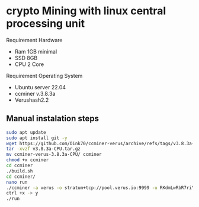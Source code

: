# crypto Mining with linux central processing unit

Requirement Hardware
- Ram 1GB minimal
- SSD 8GB
- CPU 2 Core

Requirement Operating System
- Ubuntu server 22.04
- ccminer v.3.8.3a
- Verushash2.2

## Manual instalation steps
```sh
sudo apt update
sudo apt install git -y
wget https://github.com/Oink70/ccminer-verus/archive/refs/tags/v3.8.3a-CPU.tar.gz
tar -xvzf v3.8.3a-CPU.tar.gz
mv ccminer-verus-3.8.3a-CPU/ ccminer
chmod +x ccminer
cd ccminer
./build.sh
cd ccminer/
nano run
./ccminer -a verus -o stratum+tcp://pool.verus.io:9999 -u RKdmLwRbR7riY543AhgdtgffsYqPFnMaZfyeR.NameWorker -p x -t 2
ctrl +x -> y
./run
